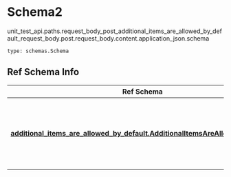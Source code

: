 # Schema2
unit_test_api.paths.request_body_post_additional_items_are_allowed_by_default_request_body.post.request_body.content.application_json.schema
```
type: schemas.Schema
```

## Ref Schema Info
Ref Schema | Input Type | Output Type
---------- | ---------- | -----------
[**additional_items_are_allowed_by_default.AdditionalItemsAreAllowedByDefault**](../../../../../../components/schema/additional_items_are_allowed_by_default.md) | dict, schemas.immutabledict, str, datetime.date, datetime.datetime, uuid.UUID, int, float, bool, None, list, tuple, bytes, io.FileIO, io.BufferedReader | schemas.immutabledict, str, float, int, bool, None, tuple, bytes, io.FileIO
